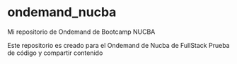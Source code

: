 # ondemand_nucba
Mi repositorio de Ondemand de Bootcamp NUCBA

Este repositorio es creado para el Ondemand de Nucba de FullStack
Prueba de código y compartir contenido
